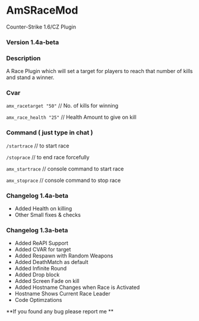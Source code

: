 # AmSRaceMod
Counter-Strike 1.6/CZ Plugin

### Version 1.4a-beta

### Description
A Race Plugin which will set a target for players to reach that number of kills and stand a winner.

### Cvar

`amx_racetarget "50"` // No. of kills for winning

`amx_race_health "25"` // Health Amount to give on kill

###  Command ( just type in chat )

`/startrace` // to start race 

`/stoprace` // to end race forcefully

`amx_startrace` // console command to start race

`amx_stoprace` // console command to stop race

### Changelog 1.4a-beta
- Added Health on killing
- Other Small fixes & checks

### Changelog 1.3a-beta
- Added ReAPI Support
- Added CVAR for target
- Added Respawn with Random Weapons
- Added DeathMatch as default
- Added Infinite Round
- Added Drop block
- Added Screen Fade on kill
- Added Hostname Changes when Race is Activated
- Hostname Shows Current Race Leader
- Code Optimzations



**If you found any bug please report me **
